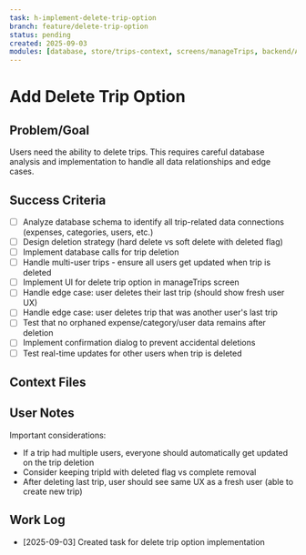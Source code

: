 ```yaml
---
task: h-implement-delete-trip-option
branch: feature/delete-trip-option
status: pending
created: 2025-09-03
modules: [database, store/trips-context, screens/manageTrips, backend/API]
---
```


# Add Delete Trip Option

## Problem/Goal
Users need the ability to delete trips. This requires careful database analysis and implementation to handle all data relationships and edge cases.

## Success Criteria
- [ ] Analyze database schema to identify all trip-related data connections (expenses, categories, users, etc.)
- [ ] Design deletion strategy (hard delete vs soft delete with deleted flag)
- [ ] Implement database calls for trip deletion
- [ ] Handle multi-user trips - ensure all users get updated when trip is deleted
- [ ] Implement UI for delete trip option in manageTrips screen
- [ ] Handle edge case: user deletes their last trip (should show fresh user UX)
- [ ] Handle edge case: user deletes trip that was another user's last trip
- [ ] Test that no orphaned expense/category/user data remains after deletion
- [ ] Implement confirmation dialog to prevent accidental deletions
- [ ] Test real-time updates for other users when trip is deleted

## Context Files
<!-- Added by context-gathering agent or manually -->

## User Notes
Important considerations:
- If a trip had multiple users, everyone should automatically get updated on the trip deletion
- Consider keeping tripId with deleted flag vs complete removal
- After deleting last trip, user should see same UX as a fresh user (able to create new trip)

## Work Log
<!-- Updated as work progresses -->
- [2025-09-03] Created task for delete trip option implementation
